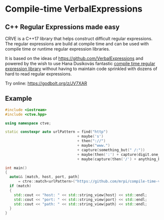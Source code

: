 # Compile-time VerbalExpressions

## C++ Regular Expressions made easy

CRVE is a C++17 library that helps construct difficult regular expressions.
The regular expressions are build at compile time and can be used with compile time or runtime regular expression libraries.

It is based on the ideas of https://github.com/VerbalExpressions and powered by the wish to use Hana Dusíkovás fantastic [compile time regular expression library](https://github.com/hanickadot/compile-time-regular-expressions) without having to maintain code sprinkled with dozens of hard to read regular expressions.

Try online: https://godbolt.org/z/JV7XAR

## Example

```c++
#include <iostream>
#include <ctve.hpp>

using namespace ctve;

static constexpr auto urlPattern = find("http")
                                 + maybe('s')
                                 + then("://")
                                 + maybe("www.")
                                 + capture(something_but(" /:"))
                                 + maybe(then(':') + capture(digit.one_or_more()))
                                 + maybe(capture(then('/') + anything_but(' ')));

int main()
{
  auto&& [match, host, port, path] 
      = ctre::match<urlPattern>("https://github.com/mrpi/compile-time-verbal-expressions");
  if (match)
  {
    std::cout << "host: " << std::string_view{host} << std::endl;
    std::cout << "port: " << std::string_view{port} << std::endl;
    std::cout << "path: " << std::string_view{path} << std::endl;
  }
}
```
